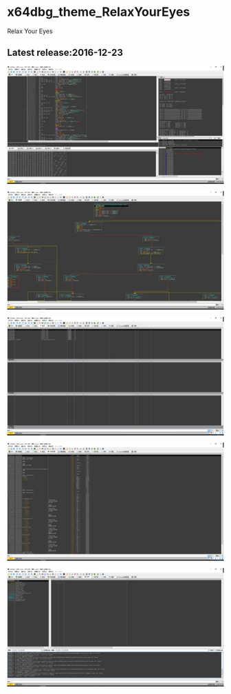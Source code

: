 # x64dbg_theme_RelaxYourEyes
Relax Your Eyes





Latest release:2016-12-23
--------------------------
![screenshot1](https://github.com/stonedreamforest/x64dbg_theme_RelaxYourEyes/blob/master/1.png)

![screenshot2](https://github.com/stonedreamforest/x64dbg_theme_RelaxYourEyes/blob/master/2.png)

![screenshot3](https://github.com/stonedreamforest/x64dbg_theme_RelaxYourEyes/blob/master/3.png)

![screenshot4](https://github.com/stonedreamforest/x64dbg_theme_RelaxYourEyes/blob/master/4.png)

![screenshot5](https://github.com/stonedreamforest/x64dbg_theme_RelaxYourEyes/blob/master/5.png)
